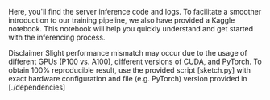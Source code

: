 Here, you'll find the server inference code and logs. 
To facilitate a smoother introduction to our training pipeline, we also have provided a Kaggle notebook. This notebook will help you quickly understand and get started with the inferencing process.

Disclaimer Slight performance mismatch may occur due to the usage of different GPUs (P100 vs. A100), different versions of CUDA, and PyTorch. To obtain 100% reproducible result, use the provided script [sketch.py] with exact hardware configuration and file (e.g. PyTorch) version  provided in [./dependencies]
